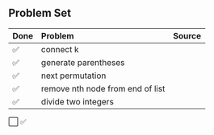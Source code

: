 ## Problem Set

| Done | Problem                            | Source |
| ---  | :-----------------------------------| ------ |
| ✅   | connect k                          |        |
| ✅   | generate parentheses               |        |
| ✅   | next permutation                   |        |
| ✅   | remove nth node from end of list   |        |
| ✅   | divide two integers                |        |



⬜️
✅

